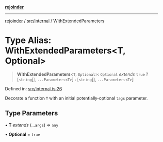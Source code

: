 [**rejoinder**](../../../README.md)

***

[rejoinder](../../../README.md) / [src/internal](../README.md) / WithExtendedParameters

# Type Alias: WithExtendedParameters\<T, Optional\>

> **WithExtendedParameters**\<`T`, `Optional`\>: `Optional` *extends* `true` ? \[`string`[], `...Parameters<T>`\] : \[`string`[], `...Parameters<T>`\]

Defined in: [src/internal.ts:26](https://github.com/Xunnamius/rejoinder/blob/8a503ebeed2689d0efaa12692a8cdaf933b5902d/src/internal.ts#L26)

Decorate a function `T` with an initial potentially-optional `tags`
parameter.

## Type Parameters

• **T** *extends* (...`args`) => `any`

• **Optional** = `true`
